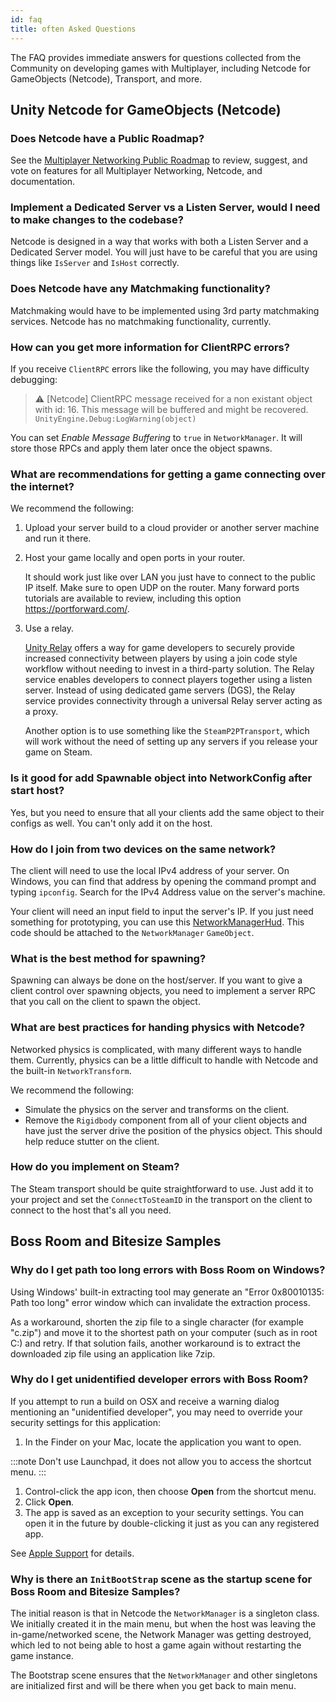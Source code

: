 ```yaml
---
id: faq
title: often Asked Questions
---
```


The FAQ provides immediate answers for questions collected from the Community on developing games with Multiplayer, including  Netcode for GameObjects (Netcode), Transport, and more.

## Unity  Netcode for GameObjects (Netcode)

<div id="faq">


### Does Netcode have a Public Roadmap?

See the [Multiplayer Networking Public Roadmap](https://unity.com/roadmap/unity-platform/multiplayer-networking) to review, suggest, and vote on features for all Multiplayer Networking, Netcode, and documentation.

### Implement a Dedicated Server vs a Listen Server, would I need to make changes to the codebase?

Netcode is designed in a way that works with both a Listen Server and a Dedicated Server model. You will just have to be careful that you are using things like `IsServer` and `IsHost` correctly.

### Does Netcode have any Matchmaking functionality?

Matchmaking would have to be implemented using 3rd party matchmaking services. Netcode has no matchmaking functionality, currently.

### How can you get more information for ClientRPC errors?

If you receive `ClientRPC` errors like the following, you may have difficulty debugging:

> :warning: [Netcode] ClientRPC message received for a non existant object with id: 16. This message will be buffered and might be recovered.
`UnityEngine.Debug:LogWarning(object)`

You can set *Enable Message Buffering* to `true` in `NetworkManager`. It will store those RPCs and apply them later once the object spawns.

### What are recommendations for getting a game connecting over the internet?

We recommend the following:

1. Upload your server build to a cloud provider or another server machine and run it there.
1. Host your game locally and open ports in your router. 
   
   It should work just like over LAN you just have to connect to the public IP itself. Make sure to open UDP on the router. Many forward ports tutorials are available to review, including this option https://portforward.com/.
1. Use a relay. 
   
    [Unity Relay](https://docs.unity.com/relay/introduction.html) offers a way for game developers to securely provide increased connectivity between players by using a join code style workflow without needing to invest in a third-party solution. The Relay service enables developers to connect players together using a listen server. Instead of using dedicated game servers (DGS), the Relay service provides connectivity through a universal Relay server acting as a proxy.

    Another option is to use something like the `SteamP2PTransport`, which will work without the need of setting up any servers if you release your game on Steam.


### Is it good for add Spawnable object into NetworkConfig after start host? 

Yes, but you need to ensure that all your clients add the same object to their configs as well. You can't only add it on the host.

### How do I join from two devices on the same network?

The client will need to use the local IPv4 address of your server. On Windows, you can find that address by opening the command prompt and typing `ipconfig`. Search for the IPv4 Address value on the server's machine. 

Your client will need an input field to input the server's IP. If you just need something for prototyping, you can use this [NetworkManagerHud](https://github.com/Unity-Technologies/mlapi-community-contributions/blob/main/com.mlapi.contrib.extensions/Runtime/NetworkManagerHud/NetworkManagerHud.cs). This code should be attached to the `NetworkManager` `GameObject`.

### What is the best method for spawning?

Spawning can always be done on the host/server. If you want to give a client control over spawning objects, you need to implement a server RPC that you call on the client to spawn the object.

### What are best practices for handing physics with Netcode?

Networked physics is complicated, with many different ways to handle them. Currently, physics can be a little difficult to handle with Netcode and the built-in `NetworkTransform`. 

We recommend the following:

* Simulate the physics on the server and transforms on the client.
* Remove the `Rigidbody` component from all of your client objects and have just the server drive the position of the physics object. This should help reduce stutter on the client.

### How do you implement on Steam?

The Steam transport should be quite straightforward to use. Just add it to your project and set the `ConnectToSteamID` in the transport on the client to connect to the host that's all you need.

</div>

## Boss Room and Bitesize Samples

<div id="faq">

### Why do I get path too long errors with Boss Room on Windows?

Using Windows' built-in extracting tool may generate an "Error 0x80010135: Path too long" error window which can invalidate the extraction process. 

As a workaround, shorten the zip file to a single character (for example "c.zip") and move it to the shortest path on your computer (such as in root C:\) and retry. If that solution fails, another workaround is to extract the downloaded zip file using an application like 7zip.

### Why do I get unidentified developer errors with Boss Room?

If you attempt to run a build on OSX and receive a warning dialog mentioning an "unidentified developer", you may need to override your security settings for this application:

1. In the Finder on your Mac, locate the application you want to open.
  
  :::note
  Don't use Launchpad, it does not allow you to access the shortcut menu.
  :::

1. Control-click the app icon, then choose **Open** from the shortcut menu.
1. Click **Open**.
1. The app is saved as an exception to your security settings. You can open it in the future by double-clicking it just as you can any registered app.

See [Apple Support](https://support.apple.com/guide/mac-help/open-a-mac-app-from-an-unidentified-developer-mh40616/mac) for details.

### Why is there an `InitBootStrap` scene as the startup scene for Boss Room and Bitesize Samples?

The initial reason is that in Netcode the `NetworkManager` is a singleton class. We initially created it in the main menu, but when the host was leaving the in-game/networked scene, the Network Manager was getting destroyed, which led to not being able to host a game again without restarting the game instance.

The Bootstrap scene ensures that the `NetworkManager` and other singletons are initialized first and will be there when you get back to main menu.

</div>
